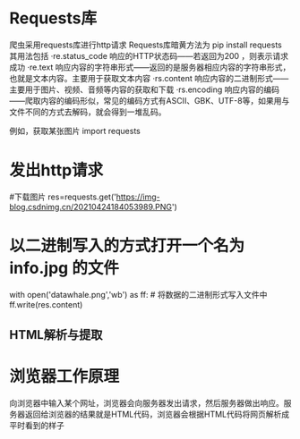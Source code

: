 # Requests库
爬虫采用requests库进行http请求
Requests库暗黄方法为
pip install requests
其用法包括
·re.status_code 响应的HTTP状态码——若返回为200 ，则表示请求成功
·re.text 响应内容的字符串形式——返回的是服务器相应内容的字符串形式，也就是文本内容。主要用于获取文本内容
·rs.content 响应内容的二进制形式——主要用于图片、视频、音频等内容的获取和下载
·rs.encoding 响应内容的编码——爬取内容的编码形似，常见的编码方式有ASCII、GBK、UTF-8等，如果用与文件不同的方式去解码，就会得到一堆乱码。

例如，获取某张图片
import requests
# 发出http请求
#下载图片
res=requests.get('https://img-blog.csdnimg.cn/20210424184053989.PNG')
# 以二进制写入的方式打开一个名为 info.jpg 的文件
with open('datawhale.png','wb') as ff:
    # 将数据的二进制形式写入文件中
    ff.write(res.content)

     
## HTML解析与提取
# 浏览器工作原理
向浏览器中输入某个网址，浏览器会向服务器发出请求，然后服务器做出响应。服务器返回给浏览器的结果就是HTML代码，浏览器会根据HTML代码将网页解析成平时看到的样子
